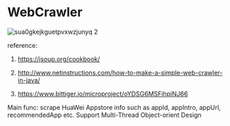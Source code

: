 # WebCrawler
![sua0gkejkguetpvxwzjunyq 2](https://cloud.githubusercontent.com/assets/8743900/18023338/3b642b5c-6bc6-11e6-8128-61fe878bbf14.png)

reference:
1) https://jsoup.org/cookbook/

2) http://www.netinstructions.com/how-to-make-a-simple-web-crawler-in-java/

3) https://www.bittiger.io/microproject/oYDSG6MSFihpiNJ66

Main func: scrape HuaWei Appstore info such as appId, appIntro, appUrl, recommendedApp etc.
Support Multi-Thread
Object-orient Design
